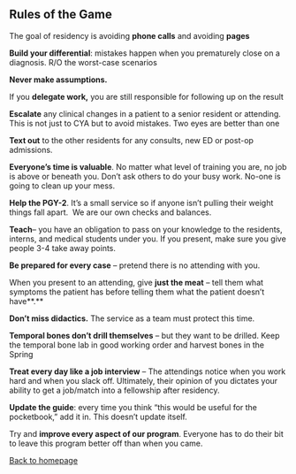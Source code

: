 ## Rules of the Game


The goal of residency is avoiding **phone calls** and avoiding **pages**


**Build your differential**: mistakes happen when you prematurely close on a diagnosis. R/O the worst-case scenarios


**Never make assumptions.**


If you **delegate work,** you are still responsible for following up on the result


**Escalate** any clinical changes in a patient to a senior resident or attending. This is not just to CYA but to avoid mistakes. Two eyes are better than one


**Text out** to the other residents for any consults, new ED or post-op admissions.


**Everyone’s time is valuable**. No matter what level of training you are, no job is above or beneath you. Don’t ask others to do your busy work. No-one is going to clean up your mess.


**Help the PGY-2**. It’s a small service so if anyone isn’t pulling their weight things fall apart.  We are our own checks and balances.


**Teach**– you have an obligation to pass on your knowledge to the residents, interns, and medical students under you. If you present, make sure you give people 3-4 take away points.


**Be prepared for every case** – pretend there is no attending with you.


When you present to an attending, give **just the meat** – tell them what symptoms the patient has before telling them what the patient doesn’t have\*\*.\*\*


**Don’t miss didactics.** The service as a team must protect this time.


**Temporal bones don’t drill themselves** – but they want to be drilled. Keep the temporal bone lab in good working order and harvest bones in the Spring


**Treat every day like a job interview** – The attendings notice when you work hard and when you slack off. Ultimately, their opinion of you dictates your ability to get a job/match into a fellowship after residency.


**Update the guide**: every time you think “this would be useful for the pocketbook,” add it in. This doesn’t update itself.


Try and **improve every aspect of our program**. Everyone has to do their bit to leave this program better off than when you came.


[Back to homepage](../index.html)


